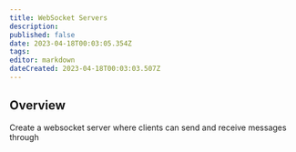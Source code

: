 ```yaml
---
title: WebSocket Servers
description: 
published: false
date: 2023-04-18T00:03:05.354Z
tags: 
editor: markdown
dateCreated: 2023-04-18T00:03:03.507Z
---
```


## Overview
Create a websocket server where clients can send and receive messages through